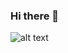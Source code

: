 ### Hi there 👋
![alt text](https://i.pinimg.com/originals/06/be/df/06bedfb3ed400da352159a4e4807645d.gif)
